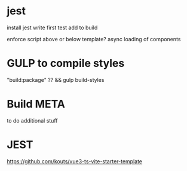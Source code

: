 # jest
install jest
write first test
add to build


enforce script above or below template?
async loading of components
# GULP to compile styles
"build:package" ??
&& gulp build-styles

# Build META 
to do additional stuff


# JEST
https://github.com/kouts/vue3-ts-vite-starter-template
